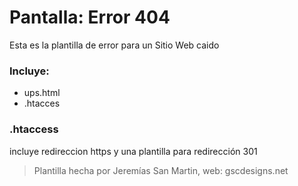 # Pantalla: Error 404
Esta es la plantilla de error para un Sitio Web caido
### Incluye:
* ups.html
* .htacces

### .htaccess
incluye redireccion https y una plantilla para redirección 301

> Plantilla hecha por Jeremías San Martin, web: gscdesigns.net